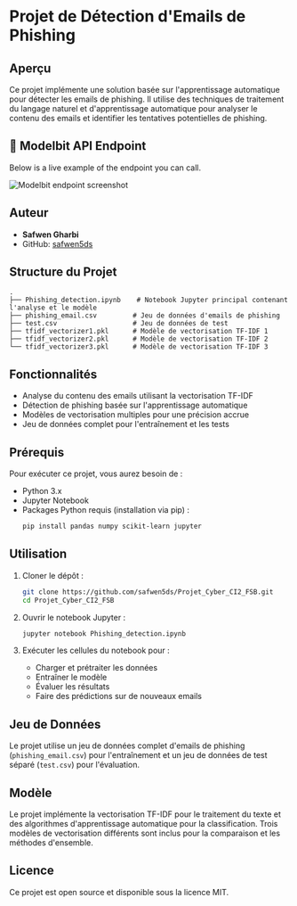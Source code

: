 # Projet de Détection d'Emails de Phishing

## Aperçu
Ce projet implémente une solution basée sur l'apprentissage automatique pour détecter les emails de phishing. Il utilise des techniques de traitement du langage naturel et d'apprentissage automatique pour analyser le contenu des emails et identifier les tentatives potentielles de phishing.

## 🔗 Modelbit API Endpoint

Below is a live example of the endpoint you can call.

<!-- Screenshot -->
![Modelbit endpoint screenshot](modelbit_endpoint.png)

## Auteur
- **Safwen Gharbi**
- GitHub: [safwen5ds](https://github.com/safwen5ds)

## Structure du Projet
```
.
├── Phishing_detection.ipynb    # Notebook Jupyter principal contenant l'analyse et le modèle
├── phishing_email.csv         # Jeu de données d'emails de phishing
├── test.csv                   # Jeu de données de test
├── tfidf_vectorizer1.pkl      # Modèle de vectorisation TF-IDF 1
├── tfidf_vectorizer2.pkl      # Modèle de vectorisation TF-IDF 2
└── tfidf_vectorizer3.pkl      # Modèle de vectorisation TF-IDF 3
```

## Fonctionnalités
- Analyse du contenu des emails utilisant la vectorisation TF-IDF
- Détection de phishing basée sur l'apprentissage automatique
- Modèles de vectorisation multiples pour une précision accrue
- Jeu de données complet pour l'entraînement et les tests

## Prérequis
Pour exécuter ce projet, vous aurez besoin de :
- Python 3.x
- Jupyter Notebook
- Packages Python requis (installation via pip) :
  ```bash
  pip install pandas numpy scikit-learn jupyter
  ```

## Utilisation
1. Cloner le dépôt :
   ```bash
   git clone https://github.com/safwen5ds/Projet_Cyber_CI2_FSB.git
   cd Projet_Cyber_CI2_FSB
   ```

2. Ouvrir le notebook Jupyter :
   ```bash
   jupyter notebook Phishing_detection.ipynb
   ```

3. Exécuter les cellules du notebook pour :
   - Charger et prétraiter les données
   - Entraîner le modèle
   - Évaluer les résultats
   - Faire des prédictions sur de nouveaux emails

## Jeu de Données
Le projet utilise un jeu de données complet d'emails de phishing (`phishing_email.csv`) pour l'entraînement et un jeu de données de test séparé (`test.csv`) pour l'évaluation.

## Modèle
Le projet implémente la vectorisation TF-IDF pour le traitement du texte et des algorithmes d'apprentissage automatique pour la classification. Trois modèles de vectorisation différents sont inclus pour la comparaison et les méthodes d'ensemble.

## Licence
Ce projet est open source et disponible sous la licence MIT.
